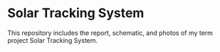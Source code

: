 # Solar Tracking System

This repository includes the report, schematic, and photos of my term project Solar Tracking System.
